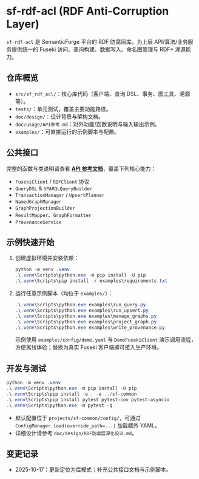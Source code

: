 ﻿# sf-rdf-acl (RDF Anti-Corruption Layer)

`sf-rdf-acl` 是 SemanticForge 平台的 RDF 防腐层库，为上层 API/算法/业务服务提供统一的 Fuseki 访问、查询构建、数据写入、命名图管理与 RDF* 溯源能力。

## 仓库概览
- `src/sf_rdf_acl/`：核心库代码（客户端、查询 DSL、事务、图工具、溯源等）。
- `tests/`：单元测试，覆盖主要功能路径。
- `doc/design/`：设计背景与架构文档。
- `doc/usage/API参考.md`：对外功能/函数说明与输入输出示例。
- `examples/`：可直接运行的示例脚本与配置。

## 公共接口
完整的函数与类说明请查看 **[API 参考文档](doc/usage/API参考.md)**，覆盖下列核心能力：
- `FusekiClient` / `RDFClient` 协议
- `QueryDSL` & `SPARQLQueryBuilder`
- `TransactionManager` / `UpsertPlanner`
- `NamedGraphManager`
- `GraphProjectionBuilder`
- `ResultMapper`、`GraphFormatter`
- `ProvenanceService`

## 示例快速开始
1. 创建虚拟环境并安装依赖：
   ```powershell
   python -m venv .venv
   .\.venv\Scripts\python.exe -m pip install -U pip
   .\.venv\Scripts\pip install -r examples\requirements.txt
   ```
2. 运行任意示例脚本（均位于 `examples/`）：
   ```powershell
   .\.venv\Scripts\python.exe examples\run_query.py
   .\.venv\Scripts\python.exe examples\run_upsert.py
   .\.venv\Scripts\python.exe examples\manage_graphs.py
   .\.venv\Scripts\python.exe examples\project_graph.py
   .\.venv\Scripts\python.exe examples\write_provenance.py
   ```
   示例使用 `examples/config/demo.yaml` 与 `DemoFusekiClient` 演示调用流程，方便离线体验；替换为真实 Fuseki 客户端即可接入生产环境。

## 开发与测试
```powershell
python -m venv .venv
.\.venv\Scripts\python.exe -m pip install -U pip
.\.venv\Scripts\pip install -e . -e ../sf-common
.\.venv\Scripts\pip install pytest pytest-cov pytest-asyncio
.\.venv\Scripts\python.exe -m pytest -q
```

- 默认配置位于 `projects/sf-common/config/`，可通过 `ConfigManager.load(override_path=...)` 加载额外 YAML。
- 详细设计请参考 `doc/design/RDF防腐层深化设计.md`。

## 变更记录
- 2025-10-17：更新定位为库模式；补充公共接口文档与示例脚本。
